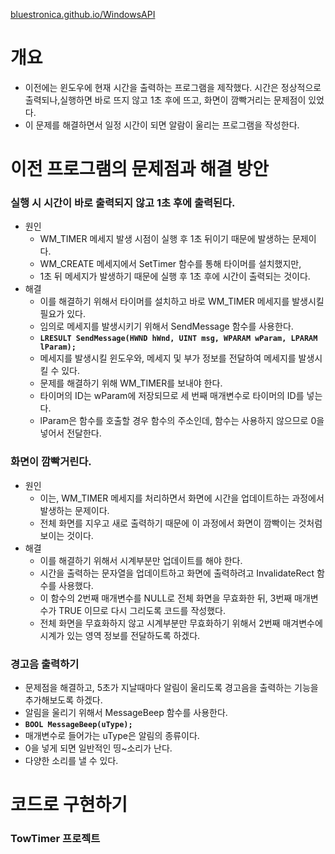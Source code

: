 [bluestronica.github.io/WindowsAPI](https://bluestronica.github.io/WindowsAPI)

# 개요
- 이전에는 윈도우에 현재 시간을 출력하는 프로그램을 제작했다. 시간은 정상적으로 출력되나,실행하면 바로 뜨지 않고 1초 후에 뜨고, 화면이 깜빡거리는 문제점이 있었다.
- 이 문제를 해결하면서 일정 시간이 되면 알람이 울리는 프로그램을 작성한다.


# 이전 프로그램의 문제점과 해결 방안

### 실행 시 시간이 바로 출력되지 않고 1초 후에 출력된다.
- 원인
  - WM_TIMER 메세지 발생 시점이 실행 후 1초 뒤이기 때문에 발생하는 문제이다.
  - WM_CREATE 메세지에서 SetTimer 함수를 통해 타이머를 설치했지만,
  - 1초 뒤 메세지가 발생하기 때문에 실행 후 1초 후에 시간이 출력되는 것이다.
- 해결
  - 이를 해결하기 위해서 타이머를 설치하고 바로 WM_TIMER 메세지를 발생시킬 필요가 있다.
  - 임의로 메세지를 발생시키기 위해서 SendMessage 함수를 사용한다.
  - **`LRESULT SendMessage(HWND hWnd, UINT msg, WPARAM wParam, LPARAM lParam);`**
  - 메세지를 발생시킬 윈도우와, 메세지 및 부가 정보를 전달하여 메세지를 발생시킬 수 있다.
  - 문제를 해결하기 위해 WM_TIMER를 보내야 한다.
  - 타이머의 ID는 wParam에 저장되므로 세 번째 매개변수로 타이머의 ID를 넣는다.
  - lParam은 함수를 호출할 경우 함수의 주소인데, 함수는 사용하지 않으므로 0을 넣어서 전달한다.

### 화면이 깜빡거린다.
- 원인
  - 이는, WM_TIMER 메세지를 처리하면서 화면에 시간을 업데이트하는 과정에서 발생하는 문제이다.
  - 전체 화면를 지우고 새로 출력하기 때문에 이 과정에서 화면이 깜빡이는 것처럼 보이는 것이다.
- 해결
  - 이를 해결하기 위해서 시계부분만 업데이트를 해야 한다.
  - 시간을 출력하는 문자열을 업데이트하고 화면에 출력하려고 InvalidateRect 함수를 사용했다.
  - 이 함수의 2번째 매개변수를 NULL로 전체 화면을 무효화한 뒤, 3번째 매개변수가 TRUE 이므로 다시 그리도록 코드를 작성했다.
  - 전체 화면을 무효화하지 않고 시계부분만 무효화하기 위해서 2번째 매겨변수에 시계가 있는 영역 정보를 전달하도록 하겠다.
  
### 경고음 출력하기
- 문제점을 해결하고, 5초가 지날때마다 알림이 울리도록 경고음을 출력하는 기능을 추가해보도록 하겠다.
- 알림을 울리기 위해서 MessageBeep 함수를 사용한다.
- **`BOOL MessageBeep(uType);`**
- 매개변수로 들어가는 uType은 알림의 종류이다. 
- 0을 넣게 되면 일반적인 띵~소리가 난다.
- 다양한 소리를 낼 수 있다.


# 코드로 구현하기

### TowTimer 프로젝트
```c

```



























